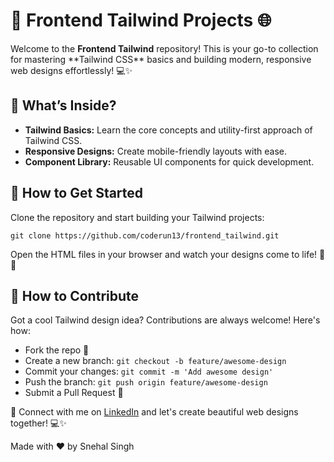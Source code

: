 <!DOCTYPE html>
<html lang="en">
<head>
    <meta charset="UTF-8">
    <meta name="viewport" content="width=device-width, initial-scale=1.0">
<!--     <title>Frontend Tailwind Projects</title> -->
</head>
<body>
    <div class="container">
        <h1>🚀 Frontend Tailwind Projects 🌐</h1>
        <p>Welcome to the <strong>Frontend Tailwind</strong> repository! This is your go-to collection for mastering **Tailwind CSS** basics and building modern, responsive web designs effortlessly! 💻✨</p>
        <h2>📂 What’s Inside?</h2>
        <ul>
            <li><strong>Tailwind Basics:</strong> Learn the core concepts and utility-first approach of Tailwind CSS.</li>
            <li><strong>Responsive Designs:</strong> Create mobile-friendly layouts with ease.</li>
            <li><strong>Component Library:</strong> Reusable UI components for quick development.</li>
        </ul>
        <h2>🚀 How to Get Started</h2>
        <p>Clone the repository and start building your Tailwind projects:</p>
        <pre><code>git clone https://github.com/coderun13/frontend_tailwind.git</code></pre>
        <p>Open the HTML files in your browser and watch your designs come to life! 🎨💫</p>
        <h2>🤝 How to Contribute</h2>
        <p>Got a cool Tailwind design idea? Contributions are always welcome! Here's how:</p>
        <ul>
            <li>Fork the repo 🍴</li>
            <li>Create a new branch: <code>git checkout -b feature/awesome-design</code></li>
            <li>Commit your changes: <code>git commit -m 'Add awesome design'</code></li>
            <li>Push the branch: <code>git push origin feature/awesome-design</code></li>
            <li>Submit a Pull Request 🚀</li>
        </ul>
        <div class="cta">
            <p>🌟 Connect with me on <a href="https://www.linkedin.com/in/coderunsnehal/" target="_blank">LinkedIn</a> and let's create beautiful web designs together! 💻✨</p>
        </div>
        <div class="footer">
            <p>Made with ❤️ by Snehal Singh</p>
        </div>
    </div>
</body>
</html>
